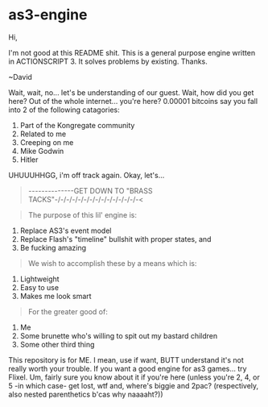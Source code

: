 # as3-engine

Hi,

I'm not good at this README shit. This is a general purpose engine written in ACTIONSCRIPT 3. It solves problems by existing. Thanks.

~David


Wait, wait, no... let's be understanding of our guest. Wait, how did you get here? Out of the whole internet... you're here? 
0.00001 bitcoins say you fall into 2 of the following catagories: 

1) Part of the Kongregate community 
2) Related to me 
3) Creeping on me 
4) Mike Godwin
5) Hitler

UHUUUHHGG, i'm off track again. Okay, let's...


>-\-\-\-\-\-\-\-\-\-\-\-\-\-GET DOWN TO "BRASS TACKS"-/-/-/-/-/-/-/-/-/-/-/-/-/-/-<


> The purpose of this lil' engine is:

1) Replace AS3's event model 
2) Replace Flash's "timeline" bullshit with proper states, and 
3) Be fucking amazing


> We wish to accomplish these by a means which is:

1) Lightweight
2) Easy to use
3) Makes me look smart


> For the greater good of:

1) Me
2) Some brunette who's willing to spit out my bastard children
3) Some other third thing



This repository is for ME. I mean, use if want, BUTT understand it's not really worth your trouble. If you want a good engine
for as3 games... try Flixel. Um, fairly sure you know about it if you're here (unless you're 2, 4, or 5 -in which case- get lost,
wtf and, where's biggie and 2pac? (respectively, also nested parenthetics b'cas why naaaaht?))

